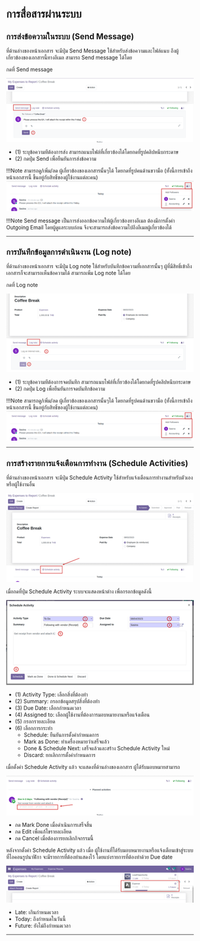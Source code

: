 # การสื่อสารผ่านระบบ

## การส่งข้อความในระบบ (Send Message)

ที่ด้านล่างของหน้าเอกสาร จะมีปุ่ม Send Message ใช้สำหรับส่งข้อความและไฟล์แนบ ถึงผู้เกี่ยวข้องของเอกสารนี้ทางอีเมล สามารถ Send message ได้โดย

กดที่ Send message

![](img/send_msg_1.png)
    
* (1) ระบุข้อความทีต้องการส่ง สามารถแนบไฟล์ที่เกี่ยวข้องได้โดยกดที่รูปคลิปหนีบกระดาษ  
* (2) กดปุ่ม Send เพื่อยืนยันการส่งข้อความ

!!!Note 
    สามารถดู/เพิ่ม/ลด ผู้เกี่ยวข้องของเอกสารนั้นๆได้ โดยกดที่รูปคนด้านขวามือ (ทั้งนี้การเข้าถึงหน้าเอกสารนี้ ขึ้นอยู่กับสิทธิ์ของผู้ใช้งานแต่ละคน)
    ![](img/send_msg_2.png)


!!!Note 
    Send message เป็นการส่งออกข้อความให้ผู้เกี่ยวข้องทางอีเมล ต้องมีการตั้งค่า Outgoing Email โดยผู้ดูแลระบบก่อน จึงจะสามารถส่งข้อความไปถึงอีเมลผู้เกี่ยวข้องได้

---

## การบันทึกข้อมูลการดำเนินงาน (Log note)

ที่ด้านล่างของหน้าเอกสาร จะมีปุ่ม Log note ใช้สำหรับบันทึกข้อความที่เอกสารนั้นๆ ผู้ที่มีสิทธิ์เข้าถึงเอกสารก็จะสามารถเห็นข้อความได้ สามารถเพิ่ม Log note ได้โดย

กดที่ Log note

![](img/log_note_1.png)

* (1) ระบุข้อความทีต้องการจดบันทึก สามารถแนบไฟล์ที่เกี่ยวข้องได้โดยกดที่รูปคลิปหนีบกระดาษ 
* (2) กดปุ่ม Log เพื่อยืนยันการจดบันทึกข้อความ

!!!Note 
    สามารถดู/เพิ่ม/ลด ผู้เกี่ยวข้องของเอกสารนั้นๆได้ โดยกดที่รูปคนด้านขวามือ (ทั้งนี้การเข้าถึงหน้าเอกสารนี้ ขึ้นอยู่กับสิทธิ์ของผู้ใช้งานแต่ละคน)
    ![](img/send_msg_2.png)

---

## การสร้างรายการแจ้งเตือนการทำงาน (Schedule Activities)

ที่ด้านล่างของหน้าเอกสาร จะมีปุ่ม Schedule Activity ใช้สำหรับแจ้งเตือนการทำงานสำหรับตัวเองหรือผู้ใช้งานอื่น

![](img/activity_1.png)

เมื่อกดที่ปุ่ม Schedule Activity ระบบจะแสดงหน้าต่าง เพื่อกรอกข้อมูลดังนี้

![](img/activity_2.png)

* (1) Activity Type: เลือกสิ่งที่ต้องทำ
* (2) Summary: กรอกข้อมูลสรุปสิ่งที่ต้องทำ
* (3) Due Date: เลือกกำหนดเวลา
* (4) Assigned to: เลือกผู้ใช้งานที่ต้องการมอบหมายงานหรือแจ้งเตือน
* (5) กรอกรายละเอียด
* (6) เลือกการกระทำ
    * Schedule: ยืนยันการตั้งค่ากำหนดการ
    * Mark as Done: ทำเครื่องหมายว่าเสร็จแล้ว
    * Done & Schedule Next: เสร็จแล้วและสร้าง Schedule Activity ใหม่
    * Discard: ยกเลิกการตั้งค่ากำหนดการ

เมื่อตั้งค่า Schedule Activity แล้ว จะแสดงที่ด้านล่างของเอกสาร ผู้ได้รับมอบหมายสามารถ

![](img/activity_3.png)
    
* กด Mark Done เมื่อดำเนินการเสร็จสิ้น
* กด Edit เพื่อแก้ไขรายละเอียด
* กด Cancel เมื่อต้องการยกเลิกกิจกรรมนี้

หลังจากตั้งค่า Schedule Activity แล้ว เมื่อ ผู้ใช้งานที่ได้รับมอบหมายงานหรือแจ้งเตือนเข้าสู่ระบบ ที่ไอคอนรูปนาฬิกา จะมีรายการที่ต้องทำแสดงไว้ โดยแบ่งรายการที่ต้องทำด้วย Due date

![](img/activity_4.png)

   * Late: เกินกำหนดเวลา
   * Today: ถึงกำหนดในวันนี้
   * Future: ยังไม่ถึงกำหนดเวลา


---

